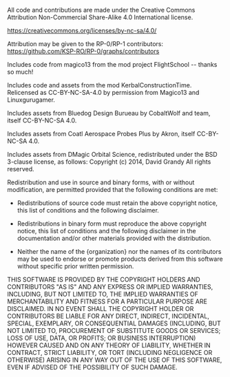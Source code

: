 All code and contributions are made under the Creative Commons Attribution Non-Commercial Share-Alike 4.0 International license.

https://creativecommons.org/licenses/by-nc-sa/4.0/

Attribution may be given to the RP-0/RP-1 contributors: https://github.com/KSP-RO/RP-0/graphs/contributors

Includes code from magico13 from the mod project FlightSchool -- thanks so much!

Includes code and assets from the mod KerbalConstructionTime. Relicensed as CC-BY-NC-SA-4.0 by permission from Magico13 and Linuxgurugamer.

Includes assets from Bluedog Design Burueau by CobaltWolf and team, itself CC-BY-NC-SA 4.0.

Includes assets from Coatl Aerospace Probes Plus by Akron, itself CC-BY-NC-SA 4.0.

Includes assets from DMagic Orbital Science, redistributed under the BSD 3-clause license, as follows:
Copyright (c) 2014, David Grandy
All rights reserved.

Redistribution and use in source and binary forms, with or without modification,
are permitted provided that the following conditions are met:

* Redistributions of source code must retain the above copyright notice, this
  list of conditions and the following disclaimer.

* Redistributions in binary form must reproduce the above copyright notice, this
  list of conditions and the following disclaimer in the documentation and/or
  other materials provided with the distribution.

* Neither the name of the {organization} nor the names of its
  contributors may be used to endorse or promote products derived from
  this software without specific prior written permission.

THIS SOFTWARE IS PROVIDED BY THE COPYRIGHT HOLDERS AND CONTRIBUTORS "AS IS" AND
ANY EXPRESS OR IMPLIED WARRANTIES, INCLUDING, BUT NOT LIMITED TO, THE IMPLIED
WARRANTIES OF MERCHANTABILITY AND FITNESS FOR A PARTICULAR PURPOSE ARE
DISCLAIMED. IN NO EVENT SHALL THE COPYRIGHT HOLDER OR CONTRIBUTORS BE LIABLE FOR
ANY DIRECT, INDIRECT, INCIDENTAL, SPECIAL, EXEMPLARY, OR CONSEQUENTIAL DAMAGES
(INCLUDING, BUT NOT LIMITED TO, PROCUREMENT OF SUBSTITUTE GOODS OR SERVICES;
LOSS OF USE, DATA, OR PROFITS; OR BUSINESS INTERRUPTION) HOWEVER CAUSED AND ON
ANY THEORY OF LIABILITY, WHETHER IN CONTRACT, STRICT LIABILITY, OR TORT
(INCLUDING NEGLIGENCE OR OTHERWISE) ARISING IN ANY WAY OUT OF THE USE OF THIS
SOFTWARE, EVEN IF ADVISED OF THE POSSIBILITY OF SUCH DAMAGE.
